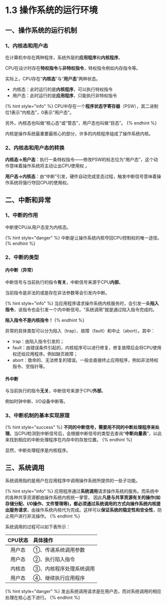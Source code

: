 # 1.3 操作系统的运行环境

## 一、操作系统的运行机制

### 1、内核态和用户态

在计算机中存在两种程序，系统外层的**应用程序**和**内核程序**。

CPU在设计时存在**特权指令**与**非特权指令**，特权指令例如内存指令等。

实际上，CPU存在“**内核态**”与“**用户态**”两种状态。

* 内核态：此时运行的是**内核程序**，可以执行特权指令
* 用户态：此时运行的是**应用程序**，只能执行非特权指令

{% hint style="info" %}
CPU中存在一个**程序状态字寄存器**（PSW），其二进制位1表示“内核态”，0表示“用户态”。

另外，内核态也叫做“核心态”或“管态”，用户态也叫做“目态”。
{% endhint %}

内核是操作系统最重要最核心的部分，许多的内核程序组成了操作系统内核。

### 2、内核态和用户态的转换

**内核态→用户态**：执行一条特权指令——修改PSW的标志位为“用户态”，这个动作意味着操作系统将主动让出CPU使用权 。

**用户态→内核态**：由“中断”引发，硬件自动完成变态过程，触发中断信号意味着操作系统将强行夺回CPU的使用权。

## 二、中断和异常

### 1、中断的作用

中断使CPU从用户态变为内核态。

{% hint style="danger" %}
中断是让操作系统内核夺回CPU控制权的唯一途径。
{% endhint %}

### 2、中断的类型

#### 内中断（异常）

中断信号与当前执行的指令**有关**，中断信号来源于CPU**内部**。

当前指令是非法的或是存在非法参数等会引发内中断。

{% hint style="info" %}
当应用程序请求操作系统内核服务时，会引发一条**陷入指令**，该指令也会引发一个内中断信号。“系统调用”就是通过陷入指令完成的。

**陷入指令不是内核指令！**
{% endhint %}

异常的具体类型可以分为陷入（trap）、故障（fault）和中止（abort）。其中：

* trap：由陷入指令引发的；
* fault：由错误条件引起的，内核程序可以进行修复，修复故障后会将CPU使用权还给应用程序。例如缺页故障；
* abort：致命的、无法修复的错误。一般会直接终止应用程序，例如非法特权指令、空指针等。

#### 外中断

与当前执行的指令**无关**，中断信号来源于CPU**外部**。

例如时钟中断、I/O设备中断等。

### 3、中断机制的基本实现原理

{% hint style="success" %}
**不同的中断信号，需要用不同的中断处理程序来处理**。当CPU检测到中断信号后，会根据中断信号的类型去查询“**中断向量表**”，以此来找到相应的中断处理程序在内存中的存放位置。
{% endhint %}

显然，中断处理程序是内核程序。

## 三、系统调用

系统调用指的是用户在应用程序中调用操作系统所提供的一些子功能。

{% hint style="info" %}
应用程序通过**系统调用**请求操作系统的服务。而系统中的各种共享资源都由操作系统内核统一掌管， 因此**凡是与共享资源有关的操作\(如存储分配、I/0操作、文件管理等\)，都必须通过系统调用的方式向操作系统内核提出服务请求**，由操作系统内核代为完成。这样可以**保证系统的稳定性和安全性**，防止用户进行非法操作。
{% endhint %}

系统调用的过程可以如下表所示：

| CPU状态 | 具体操作 |
| :---: | :--- |
| 用户态 | ①、传递系统调用参数 |
| 用户态 | ②、执行陷入指令 |
| 内核态 | ③、内核程序处理系统调用 |
| 用户态 | ④、继续执行应用程序 |

{% hint style="danger" %}
发出系统调用请求是在用户态，而对系统调用的相应处理在核心态下进行。
{% endhint %}



